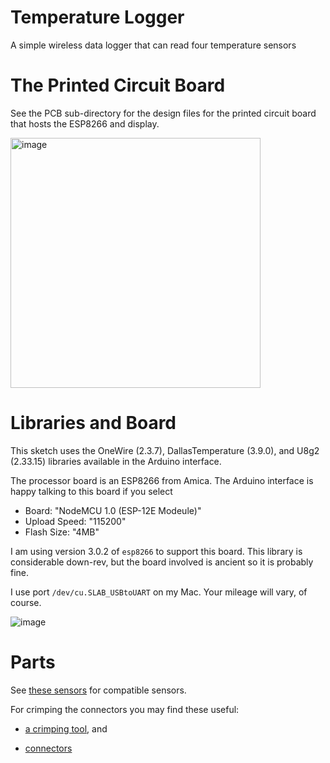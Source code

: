 # Temperature Logger
A simple wireless data logger that can read four temperature sensors

# The Printed Circuit Board

See the PCB sub-directory for the design files for the printed circuit board that hosts the ESP8266 and display.

<img width="400" alt="image" src="https://user-images.githubusercontent.com/250490/220561334-8e5fdb78-9a88-4d40-a1d9-3df2e74d7b59.png">

# Libraries and Board

This sketch uses the OneWire (2.3.7), DallasTemperature (3.9.0), and U8g2 (2.33.15) libraries available in the Arduino interface.

The processor board is an ESP8266 from Amica. The Arduino interface is happy talking to this board if you select
* Board: "NodeMCU 1.0 (ESP-12E Modeule)"
* Upload Speed: "115200"
* Flash Size: "4MB"

I am using version 3.0.2 of `esp8266` to support this board. This library is considerable down-rev, but the board involved is ancient 
so it is probably fine.

I use port `/dev/cu.SLAB_USBtoUART` on my Mac. Your mileage will vary, of course.

![image](https://user-images.githubusercontent.com/250490/214145581-dc9f662e-250f-4bd1-9050-0e51f0ca7057.png)


# Parts

See [these sensors](https://www.amazon.com/gp/product/B00KUNKR3M/) for compatible sensors.

For crimping the connectors you may find these useful:

* [a crimping tool](https://www.amazon.com/gp/product/B0B2L7FTY1), and

* [connectors](https://www.amazon.com/gp/product/B077X8XV2J)
